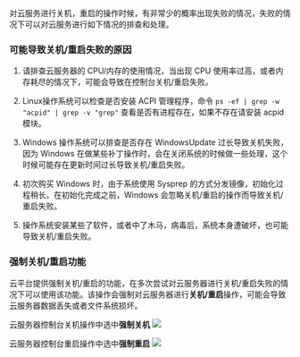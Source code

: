对云服务进行关机，重启的操作时候，有非常少的概率出现失败的情况，失败的情况下可以对云服务进行如下情况的排查和处理。

### 可能导致关机/重启失败的原因

1. 请排查云服务器的 CPU/内存的使用情况，当出现 CPU 使用率过高，或者内存耗尽的情况下，可能会导致在控制台关机/重启失败。

2. Linux操作系统可以检查是否安装 ACPI 管理程序，命令 `ps -ef | grep -w "acpid" | grep -v "grep"` 查看是否有进程存在，如果不存在请安装 acpid 模块。

3. Windows 操作系统可以排查是否存在 WindowsUpdate 过长导致关机失败，因为 Windows 在做某些补丁操作时，会在关闭系统的时候做一些处理，这个时候可能存在更新时间过长导致关机/重启失败。

4. 初次购买 Windows 时，由于系统使用 Sysprep 的方式分发镜像，初始化过程稍长。在初始化完成之前，Windows 会忽略关机/重启的操作而导致关机/重启失败。

5. 操作系统安装某些了软件，或者中了木马，病毒后，系统本身遭破坏，也可能导致关机/重启失败。


### 强制关机/重启功能

云平台提供强制关机/重启的功能，在多次尝试对云服务器进行关机/重启失败的情况下可以使用该功能。该操作会强制对云服务器进行**关机/重启**操作，可能会导致云服务器数据丢失或者文件系统损坏。

云服务器控制台关机操作中选中**强制关机**
![](http://mc.qcloudimg.com/static/img/e54e611f35c0b6772b42f40943cfb5b1/image.png)

云服务器控制台重启操作中选中**强制重启**
![](http://mc.qcloudimg.com/static/img/53c38635086c7faee2e90bf24f8dbca6/image.png)

